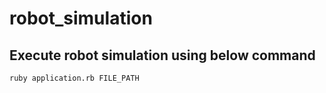 # robot_simulation

## Execute robot simulation using below command

```
ruby application.rb FILE_PATH
```
